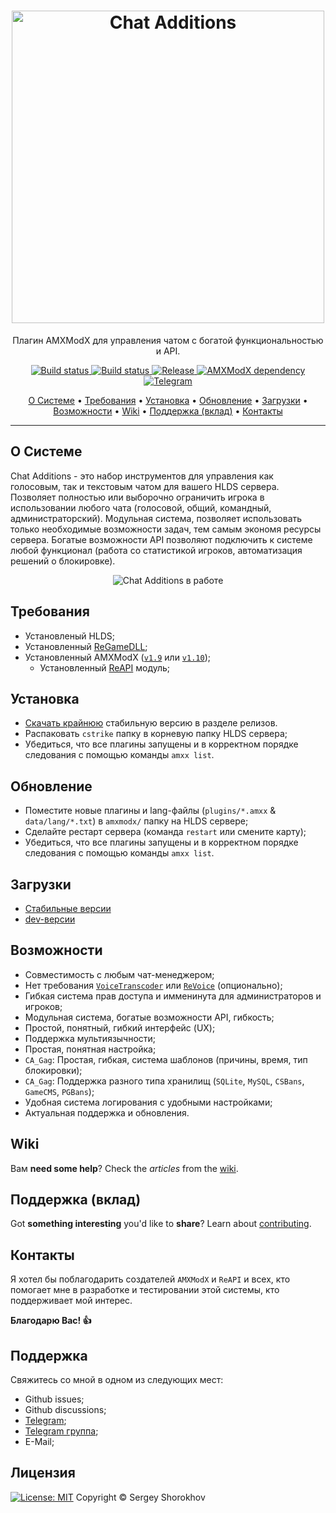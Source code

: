 <h1 align="center">
  <a href="https://github.com/ChatAdditions/ChatAdditions_AMXX/releases"><img src="https://user-images.githubusercontent.com/18553678/125533850-6771c07f-021f-4882-b395-7d68d2679513.png" width="500px" alt="Chat Additions"></a>
</h1>

<p align="center">Плагин AMXModX для управления чатом с богатой функциональностью и API.</p>

<p align="center">
    <a href="https://github.com/ChatAdditions/ChatAdditions_AMXX/releases/latest">
    <img src="https://img.shields.io/github/downloads/ChatAdditions/ChatAdditions_AMXX/total?label=Download%40latest&style=flat-square&logo=github&logoColor=white"
         alt="Build status">
    <a href="https://github.com/wopox1337/ChatsAdditions_AMXX/actions">
    <img src="https://img.shields.io/github/workflow/status/wopox1337/ChatsAdditions_AMXX/Build/master?style=flat-square&logo=github&logoColor=white"
         alt="Build status">
    <a href="https://github.com/wopox1337/ChatsAdditions_AMXX/releases">
    <img src="https://img.shields.io/github/v/release/wopox1337/ChatsAdditions_AMXX?include_prereleases&style=flat-square&logo=github&logoColor=white"
         alt="Release">
    <a href="https://www.amxmodx.org/downloads-new.php">
    <img src="https://img.shields.io/badge/AMXModX-%3E%3D1.9.0-blue?style=flat-square"
         alt="AMXModX dependency">
    <a href="https://t.me/ChatAdditions_group">
    <img src="https://img.shields.io/badge/discussions-в%20Telegram%20группе-informational?style=flat-square&logo=googlechat"
         alt="Telegram">
</p>
      
<p align="center">
  <a href="#о-системе">О Системе</a> •
  <a href="#требования">Требования</a> •
  <a href="#установка">Установка</a> •
  <a href="#обновление">Обновление</a> •
  <a href="#загрузки">Загрузки</a> •
  <a href="#возможности">Возможности</a> •
  <a href="#wiki">Wiki</a> •
  <a href="#поддержка-вклад">Поддержка (вклад)</a> •
  <a href="#контакты">Контакты</a>
</p>

---

## О Системе
Chat Additions - это набор инструментов для управления как голосовым, так и текстовым чатом для вашего HLDS сервера. 
Позволяет полностью или выборочно ограничить игрока в использовании любого чата (голосовой, общий, командный, администраторский).
Модульная система, позволяет использовать только необходимые возможности задач, тем самым экономя ресурсы сервера.
Богатые возможности API позволяют подключить к системе любой функционал (работа со статистикой игроков, автоматизация решений о блокировке).
<p align="center">
  <img src="https://user-images.githubusercontent.com/18553678/125630814-d572260e-f64a-419b-8a61-6c30b788c188.gif" alt="Chat Additions в работе"></a>
</p>

## Требования
- Установленый HLDS;
- Установленный [ReGameDLL](https://github.com/s1lentq/ReGameDLL_CS);
- Установленный AMXModX ([`v1.9`](https://www.amxmodx.org/downloads-new.php) или [`v1.10`](https://www.amxmodx.org/downloads-new.php?branch=master));
    - Установленный [ReAPI](https://github.com/s1lentq/reapi) модуль; 

## Установка
- [Скачать крайнюю](https://github.com/ChatAdditions/ChatAdditions_AMXX/releases/latest) стабильную версию в разделе релизов.
- Распаковать `cstrike` папку в корневую папку HLDS сервера;
- Убедиться, что все плагины запущены и в корректном порядке следования с помощью команды `amxx list`.

## Обновление
- Поместите новые плагины и lang-файлы (`plugins/*.amxx` & `data/lang/*.txt`) в `amxmodx/` папку на HLDS сервере;
- Сделайте рестарт сервера (команда `restart` или смените карту);
- Убедиться, что все плагины запущены и в корректном порядке следования с помощью команды `amxx list`.

## Загрузки
- [Стабильные версии](https://github.com/ChatAdditions/ChatAdditions_AMXX/releases)
- [dev-версии](https://github.com/ChatAdditions/ChatAdditions_AMXX/actions/workflows/CI.yml)
      
## Возможности
- Совместимость с любым чат-менеджером;
- Нет требования [`VoiceTranscoder`](https://github.com/WPMGPRoSToTeMa/VoiceTranscoder) или [`ReVoice`](https://github.com/s1lentq/revoice/) (опционально);
- Гибкая система прав доступа и имменинута для администраторов и игроков;
- Модульная система, богатые возможности API, гибкость;
- Простой, понятный, гибкий интерфейс (UX);
- Поддержка мультиязычности;
- Простая, понятная настройка;
- `CA_Gag`: Простая, гибкая, система шаблонов (причины, время, тип блокировки);
- `CA_Gag`: Поддержка разного типа хранилищ (`SQLite`, `MySQL`, `CSBans`, `GameCMS`, `PGBans`);
- Удобная система логирования с удобными настройками;
- Актуальная поддержка и обновления.

## Wiki
Вам **need some help**? Check the _articles_ from the [wiki](https://github.com/ChatAdditions/ChatAdditions_AMXX/wiki).

## Поддержка (вклад)
Got **something interesting** you'd like to **share**? Learn about [contributing](CONTRIBUTING.md).

## Контакты
Я хотел бы поблагодарить создателей `AMXModX` и `ReAPI` и всех, кто помогает мне в разработке и тестировании этой системы, кто поддерживает мой интерес.
      
**Благодарю Вас! 👍**

## Поддержка
Свяжитесь со мной в одном из следующих мест:
- Github issues;
- Github discussions;
- [Telegram](https://t.me/ShorokhovSergey);
- [Telegram группа](https://t.me/ChatAdditions_group);
- E-Mail;

## Лицензия
[![License: MIT](https://img.shields.io/badge/License-MIT-blue.svg?style=flat-square)](LICENSE)
 Copyright © Sergey Shorokhov

